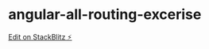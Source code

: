# angular-all-routing-excerise

[Edit on StackBlitz ⚡️](https://stackblitz.com/edit/angular-ydxjrt-4dt98s)